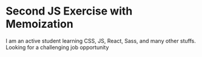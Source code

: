 # Second JS Exercise with Memoization

I am an active student learning CSS, JS, React, Sass, and many other stuffs. Looking for a challenging job opportunity
